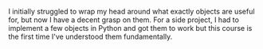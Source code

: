I initially struggled to wrap my head around what exactly objects are useful for, but now I have a decent grasp on them. For a side project, I had to implement a few objects in Python and got them to work but this course is the first time I've understood them fundamentally.